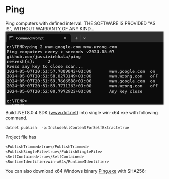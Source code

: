 # Ping
Ping computers with defined interval. THE SOFTWARE IS PROVIDED "AS IS", WITHOUT WARRANTY OF ANY KIND...
![Ping console output](Ping1.png)

Build .NET8.0.4 SDK (www.dot.net) into single win-x64 exe with following command.
```
dotnet publish  -p:IncludeAllContentForSelfExtract=true
``` 

Project file has 
``` 
<PublishTrimmed>true</PublishTrimmed>
<PublishSingleFile>true</PublishSingleFile>
<SelfContained>true</SelfContained>
<RuntimeIdentifier>win-x64</RuntimeIdentifier>		
``` 
You can also download x64 Windows binary [Ping.exe](Ping.exe)
 with SHA256: 



